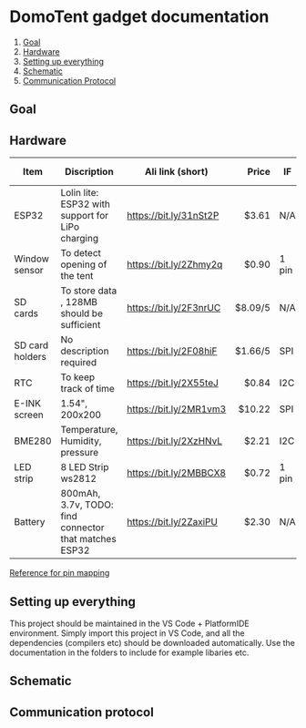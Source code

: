 # DomoTent gadget documentation

1. [ Goal](#Goal)
1. [ Hardware](#Hardware)
1. [ Setting up everything](#SettingUp)
1. [ Schematic](#Schematic)
1. [Communication Protocol](#CommunicationProtocol)


<a name="Goal"></a>
## Goal

<a name="Hardware"></a>
## Hardware

| Item            | Discription                                           | Ali link (short)       |   Price | IF    | Connect to pins     |
|-----------------|-------------------------------------------------------|------------------------|--------:|-------|---------------------|
| ESP32           | Lolin lite: ESP32 with support for LiPo charging      | https://bit.ly/31nSt2P |   $3.61 | N/A   |                     |
| Window sensor   | To detect opening of the tent                         | https://bit.ly/2Zhmy2q |   $0.90 | 1 pin | Any IO              |
| SD cards        | To store data , 128MB should be sufficient            | https://bit.ly/2F3nrUC | $8.09/5 | N/A   |                     |
| SD card holders | No description required                               | https://bit.ly/2F08hiF | $1.66/5 | SPI   | GP12-15 (HSPI)      |
| RTC             | To keep track of time                                 | https://bit.ly/2X55teJ |   $0.84 | I2C   | GP21-22 (HW I2C)    |
| E-INK screen    | 1.54", 200x200                                        | https://bit.ly/2MR1vm3 |  $10.22 | SPI   | GP5,18,19,23 (VSPI) |
| BME280          | Temperature, Humidity, pressure                       | https://bit.ly/2XzHNvL |   $2.21 | I2C   | GP21-22 (HW I2C)    |
| LED strip       | 8 LED Strip ws2812                                    | https://bit.ly/2MBBCX8 |   $0.72 | 1 pin | Any IO              |
| Battery         | 800mAh, 3.7v, TODO: find connector that matches ESP32 | https://bit.ly/2ZaxiPU |   $2.30 | N/A   |                     |

[Reference for pin mapping](https://github.com/espressif/arduino-esp32#esp32dev-board-pinmap)

<a name="SettingUp"></a>
## Setting up everything
This project should be maintained in the VS Code + PlatformIDE environment. Simply import this project in VS Code, and all the dependencies (compilers etc) should be downloaded automatically. Use the documentation in the folders to include for example libaries etc.


<a name="Schematic"></a>
## Schematic 

<a name="CommunicationProtocol"></a>
## Communication protocol

